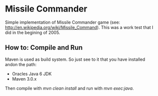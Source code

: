 Missile Commander
===================================

Simple implementation of Missile Commander game (see: http://en.wikipedia.org/wiki/Missile_Command). This was a work test that I did in the begining of 2005.

How to: Compile and Run
----------------------------------------
Maven is used as build system. So just see to it that you have installed andon the path:

 * Oracles Java 6 JDK 
 * Maven 3.0.x

Then compile with _mvn clean install_ and run with _mvn exec:java_.

